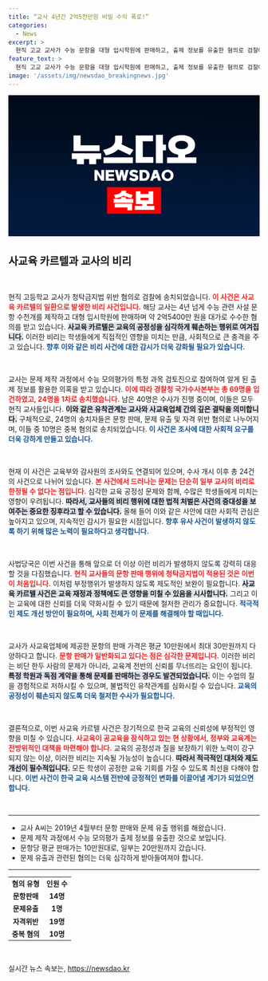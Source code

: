 ```yaml
---
title: “교사 4년간 2억5천만원 비밀 수익 폭로!”
categories:
  - News
excerpt: >
  현직 고교 교사가 수능 문항을 대형 입시학원에 판매하고, 출제 정보를 유출한 혐의로 검찰에 송치됐다. 청탁금지법 위반으로 2억5000만 원을 수수한 이 사건은 사교육 카르텔 수사의 일환으로, 교육계의 충격파를 예고하고 있다.
feature_text: >
  현직 고교 교사가 수능 문항을 대형 입시학원에 판매하고, 출제 정보를 유출한 혐의로 검찰에 송치됐다. 청탁금지법 위반으로 2억5000만 원을 수수한 이 사건은 사교육 카르텔 수사의 일환으로, 교육계의 충격파를 예고하고 있다.
image: '/assets/img/newsdao_breakingnews.jpg'
---
```


<p><img src="/assets/img/newsdao_breakingnews.jpg" alt="flaretime 속보" /></p>

<h2 data-ke-size="size26">사교육 카르텔과 교사의 비리</h2>

<p data-ke-size="size16">&nbsp;</p>

<p>현직 고등학교 교사가 청탁금지법 위반 혐의로 검찰에 송치되었습니다. <b><span style="color: #ee2323;">이 사건은 사교육 카르텔의 일환으로 발생한 비리 사건입니다.</span></b> 해당 교사는 4년 넘게 수능 관련 사설 문항 수천개를 제작하고 대형 입시학원에 판매하며 약 2억5400만 원을 대가로 수수한 혐의를 받고 있습니다. <b><span style="background-color: #21538527;">사교육 카르텔은 교육의 공정성을 심각하게 훼손하는 행위로 여겨집니다.</span></b> 이러한 비리는 학생들에게 직접적인 영향을 미치는 만큼, 사회적으로 큰 충격을 주고 있습니다. <b><span style="color: #1a5490;">향후 이와 같은 비리 사건에 대한 감시가 더욱 강화될 필요가 있습니다.</span></b></p>

<p data-ke-size="size16">&nbsp;</p>

<p>교사는 문제 제작 과정에서 수능 모의평가의 특정 과목 검토진으로 참여하여 알게 된 출제 정보를 활용한 의혹을 받고 있습니다. <b><span style="color: #ee2323;">이에 따라 경찰청 국가수사본부는 총 69명을 입건하였고, 24명을 1차로 송치했습니다.</span></b> 남은 40명은 수사가 진행 중이며, 이들은 모두 현직 교사들입니다. <b><span style="background-color: #21538527;">이와 같은 유착관계는 교사와 사교육업체 간의 깊은 결탁을 의미합니다.</span></b> 구체적으로, 24명의 송치자들은 문항 판매, 문제 유출 및 자격 위반 혐의로 나누어지며, 이들 중 10명은 중복 혐의로 송치되었습니다. <b><span style="color: #1a5490;">이 사건은 조사에 대한 사회적 요구를 더욱 강하게 만들고 있습니다.</span></b></p>

<p data-ke-size="size16">&nbsp;</p>

<p>현재 이 사건은 교육부와 감사원의 조사와도 연결되어 있으며, 수사 개시 이후 총 24건의 사건으로 나뉘어 있습니다. <b><span style="color: #ee2323;">본 사건에서 드러나는 문제는 단순히 일부 교사의 비리로 한정될 수 없다는 점입니다.</span></b> 심각한 교육 공정성 문제와 함께, 수많은 학생들에게 미치는 영향이 우려됩니다. <b><span style="background-color: #21538527;">따라서, 교사들의 비리 행위에 대한 법적 처벌은 사건의 중대성을 보여주는 중요한 징후라고 할 수 있습니다.</span></b> 올해 들어 이와 같은 사안에 대한 사회적 관심은 높아지고 있으며, 지속적인 감시가 필요한 시점입니다. <b><span style="color: #1a5490;">향후 유사 사건이 발생하지 않도록 하기 위해 많은 노력이 필요하다고 생각합니다.</span></b></p>

<p data-ke-size="size16">&nbsp;</p>

<p>사법당국은 이번 사건을 통해 앞으로 더 이상 이런 비리가 발생하지 않도록 강력히 대응할 것을 다짐했습니다. <b><span style="color: #ee2323;">현직 교사들의 문항 판매 행위에 청탁금지법이 적용된 것은 이번이 처음입니다.</span></b> 이처럼 부정행위가 발생하지 않도록 제도적인 보완이 필요합니다. <b><span style="background-color: #21538527;">사교육 카르텔 사건은 교육 재정과 정책에도 큰 영향을 미칠 수 있음을 시사합니다.</span></b> 그리고 이는 교육에 대한 신뢰를 더욱 약화시킬 수 있기 때문에 철저한 관리가 중요합니다. <b><span style="color: #1a5490;">적극적인 제도 개선 방안이 필요하며, 사회 전체가 이 문제를 해결해야 할 때입니다.</span></b></p>

<p data-ke-size="size16">&nbsp;</p>

<p>교사가 사교육업체에 제공한 문항의 판매 가격은 평균 10만원에서 최대 30만원까지 다양하다고 합니다. <b><span style="color: #ee2323;">문항 판매가 일반화되고 있다는 점은 심각한 문제입니다.</span></b> 이러한 비리는 비단 한두 사람의 문제가 아니라, 교육계 전반의 신뢰를 무너뜨리는 요인이 됩니다. <b><span style="background-color: #21538527;">특정 학원과 독점 계약을 통해 문제를 판매하는 경우도 발견되었습니다.</span></b> 이는 수업의 질을 경험적으로 저하시킬 수 있으며, 불법적인 유착관계를 심화시킬 수 있습니다. <b><span style="color: #1a5490;">교육의 공정성이 훼손되지 않도록 더욱 철저한 수사가 필요합니다.</span></b></p>

<p data-ke-size="size16">&nbsp;</p>

<p>결론적으로, 이번 사교육 카르텔 사건은 장기적으로 한국 교육의 신뢰성에 부정적인 영향을 미칠 수 있습니다. <b><span style="color: #ee2323;">사교육이 공교육을 잠식하고 있는 현 상황에서, 정부와 교육계는 전방위적인 대책을 마련해야 합니다.</span></b> 교육의 공정성과 질을 보장하기 위한 노력이 강구되지 않는 이상, 이러한 비리는 지속될 가능성이 높습니다. <b><span style="background-color: #21538527;">따라서 적극적인 대처와 제도 개선이 필수적입니다.</span></b> 모든 학생이 공정한 교육 기회를 가질 수 있도록 최선을 다해야 합니다. <b><span style="color: #1a5490;">이번 사건이 한국 교육 시스템 전반에 긍정적인 변화를 이끌어낼 계기가 되었으면 합니다.</span></b></p>

<p data-ke-size="size16">&nbsp;</p>

<hr />

<ul>
  <li>교사 A씨는 2019년 4월부터 문항 판매와 문제 유출 행위를 해왔습니다.</li>
  <li>문제 제작 과정에서 수능 모의평가 출제 정보를 유출한 것으로 보입니다.</li>
  <li>문항당 평균 판매가는 10만원대로, 일부는 20만원까지 갔습니다.</li>
  <li>문제 유출과 관련된 혐의는 더욱 심각하게 받아들여져야 합니다.</li>
</ul>

<hr />

<table style="width: 100%;">
  <tr>
    <td style="text-align: center; height: 17px;"><b>혐의 유형</b></td>
    <td style="text-align: center; height: 17px;"><b>인원 수</b></td>
  </tr>
  <tr>
    <td style="text-align: center; height: 17px;"><b>문항판매</b></td>
    <td style="text-align: center; height: 17px;"><b>14명</b></td>
  </tr>
  <tr>
    <td style="text-align: center; height: 17px;"><b>문제유출</b></td>
    <td style="text-align: center; height: 17px;"><b>1명</b></td>
  </tr>
  <tr>
    <td style="text-align: center; height: 17px;"><b>자격위반</b></td>
    <td style="text-align: center; height: 17px;"><b>19명</b></td>
  </tr>
  <tr>
    <td style="text-align: center; height: 17px;"><b>중복 혐의</b></td>
    <td style="text-align: center; height: 17px;"><b>10명</b></td>
  </tr>
</table> 

<p data-ke-size="size16">&nbsp;</p>
실시간 뉴스 속보는, <a href="https://newsdao.kr" rel="dofollow">https://newsdao.kr</a>


